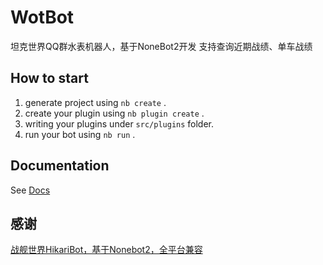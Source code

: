 # WotBot
坦克世界QQ群水表机器人，基于NoneBot2开发
支持查询近期战绩、单车战绩
## How to start

1. generate project using `nb create` .
2. create your plugin using `nb plugin create` .
3. writing your plugins under `src/plugins` folder.
4. run your bot using `nb run` .

## Documentation

See [Docs](https://v2.nonebot.dev/)

## 感谢
[战舰世界HikariBot，基于Nonebot2，全平台兼容](https://github.com/benx1n/HikariBot)
